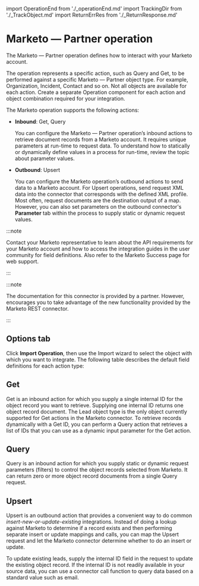 import OperationEnd from './_operationEnd.md'
import TrackingDir from './_TrackObject.md'
import ReturnErrRes from './_ReturnResponse.md'


# Marketo — Partner operation 

<head>
  <meta name="guidename" content="Integration"/>
  <meta name="context" content="GUID-8c09e03f-9f40-4e23-aaf9-1ba9ea8e4523"/>
</head>


The Marketo — Partner operation defines how to interact with your Marketo account.

The operation represents a specific action, such as Query and Get, to be performed against a specific Marketo — Partner object type. For example, Organization, Incident, Contact and so on. Not all objects are available for each action. Create a separate Operation component for each action and object combination required for your integration.

The Marketo operation supports the following actions:

-   **Inbound**: Get, Query

    You can configure the Marketo — Partner operation’s inbound actions to retrieve document records from a Marketo account. It requires unique parameters at run-time to request data. To understand how to statically or dynamically define values in a process for run-time, review the topic about parameter values.

-   **Outbound**: Upsert

    You can configure the Marketo operation’s outbound actions to send data to a Marketo account. For Upsert operations, send request XML data into the connector that corresponds with the defined XML profile. Most often, request documents are the destination output of a map. However, you can also set parameters on the outbound connector's **Parameter** tab within the process to supply static or dynamic request values.


:::note 

Contact your Marketo representative to learn about the API requirements for your Marketo account and how to access the integration guides in the user community for field definitions. Also refer to the Marketo Success page for web support.

:::

:::note 

The documentation for this connector is provided by a partner. However, encourages you to take advantage of the new functionality provided by the Marketo REST connector.

:::

## **Options** tab 

Click **Import Operation**, then use the Import wizard to select the object with which you want to integrate. The following table describes the default field definitions for each action type:




<TrackingDir />

<ReturnErrRes />

## Get 

Get is an inbound action for which you supply a single internal ID for the object record you want to retrieve. Supplying one internal ID returns one object record document. The Lead object type is the only object currently supported for Get actions in the Marketo connector. To retrieve records dynamically with a Get ID, you can perform a Query action that retrieves a list of IDs that you can use as a dynamic input parameter for the Get action.

## Query 

Query is an inbound action for which you supply static or dynamic request parameters \(filters\) to control the object records selected from Marketo. It can return zero or more object record documents from a single Query request.

## Upsert 

Upsert is an outbound action that provides a convenient way to do common *insert-new-or-update-existing* integrations. Instead of doing a lookup against Marketo to determine if a record exists and then performing separate insert or update mappings and calls, you can map the Upsert request and let the Marketo connector determine whether to do an insert or update.

To update existing leads, supply the internal ID field in the request to update the existing object record. If the internal ID is not readily available in your source data, you can use a connector call function to query data based on a standard value such as email.

<OperationEnd />